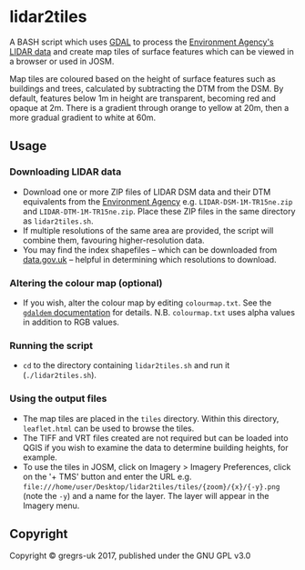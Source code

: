 # lidar2tiles

A BASH script which uses [GDAL](http://www.gdal.org) to process the [Environment Agency's LIDAR data](http://environment.data.gov.uk/ds/survey) and create map tiles of surface features which can be viewed in a browser or used in JOSM.

Map tiles are coloured based on the height of surface features such as buildings and trees, calculated by subtracting the DTM from the DSM. By default, features below 1m in height are transparent, becoming red and opaque at 2m. There is a gradient through orange to yellow at 20m, then a more gradual gradient to white at 60m.

## Usage

### Downloading LIDAR data

* Download one or more ZIP files of LIDAR DSM data and their DTM equivalents from the [Environment Agency](http://environment.data.gov.uk/ds/survey) e.g. `LIDAR-DSM-1M-TR15ne.zip` and `LIDAR-DTM-1M-TR15ne.zip`. Place these ZIP files in the same directory as `lidar2tiles.sh`.
* If multiple resolutions of the same area are provided, the script will combine them, favouring higher-resolution data.
* You may find the index shapefiles &ndash; which can be downloaded from [data.gov.uk](https://data.gov.uk/dataset/lidar-composite-dsm-2m1) &ndash; helpful in determining which resolutions to download.

### Altering the colour map (optional)

* If you wish, alter the colour map by editing `colourmap.txt`. See the [`gdaldem` documentation](http://www.gdal.org/gdaldem.html#gdaldem_color_relief) for details. N.B. `colourmap.txt` uses alpha values in addition to RGB values.

### Running the script

* `cd` to the directory containing `lidar2tiles.sh` and run it (`./lidar2tiles.sh`).

### Using the output files

* The map tiles are placed in the `tiles` directory. Within this directory, `leaflet.html` can be used to browse the tiles.
* The TIFF and VRT files created are not required but can be loaded into QGIS if you wish to examine the data to determine building heights, for example.
* To use the tiles in JOSM, click on Imagery > Imagery Preferences, click on the '+ TMS' button and enter the URL e.g. `file:///home/user/Desktop/lidar2tiles/tiles/{zoom}/{x}/{-y}.png` (note the `-y`) and a name for the layer. The layer will appear in the Imagery menu.

## Copyright

Copyright &copy; gregrs-uk 2017, published under the GNU GPL v3.0
